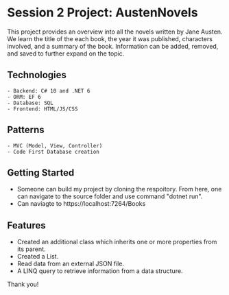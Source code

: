 # Session 2 Project: AustenNovels
 This project provides an overview into all the novels written by Jane Austen.  We learn the title of the each book, the year it was published, characters involved, and a summary of the book. Information can be added, removed, and saved to further expand on the topic.
 
## Technologies 
    - Backend: C# 10 and .NET 6
    - ORM: EF 6
    - Database: SQL 
    - Frontend: HTML/JS/CSS

## Patterns
    - MVC (Model, View, Controller)
    - Code First Database creation 
    
## Getting Started 
   - Someone can build my project by cloning the respoitory.  From here, one can navigate to the source folder and use command "dotnet run".
   - Can naviagte to https://localhost:7264/Books
   
 ## Features
   - Created an additional class which inherits one or more properties from its parent.
   - Created a List.
   - Read data from an external JSON file.
   - A LINQ query to retrieve information from a data structure.

Thank you! 
